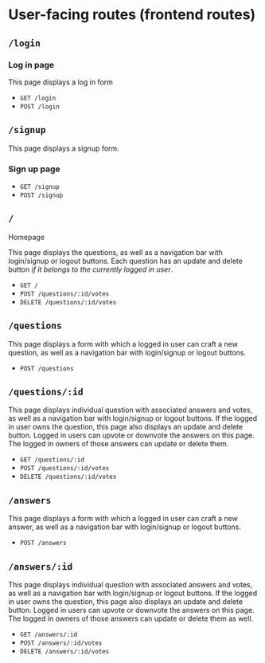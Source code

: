 # User-facing routes (frontend routes)

## `/login`

### Log in page

This page displays a log in form

- `GET /login`
- `POST /login`

## `/signup`

This page displays a signup form.

### Sign up page

- `GET /signup`
- `POST /signup`

## `/`

Homepage

This page displays the questions, as well as a navigation bar with login/signup or logout buttons. Each question has an update and delete button _if it belongs to the currently logged in user_.

- `GET /`
- `POST /questions/:id/votes`
- `DELETE /questions/:id/votes`

## `/questions`

This page displays a form with which a logged in user can craft a new question, as well as a navigation bar with login/signup or logout buttons.

- `POST /questions`

## `/questions/:id`

This page displays individual question with associated answers and votes, as well as a navigation bar with login/signup or logout buttons. If the logged in user owns the question, this page also displays an update and delete button. Logged in users can upvote or downvote the answers on this page. The logged in owners of those answers can update or delete them.

- `GET /questions/:id`
- `POST /questions/:id/votes`
- `DELETE /questions/:id/votes`

## `/answers`

This page displays a form with which a logged in user can craft a new answer, as well as a navigation bar with login/signup or logout buttons.

- `POST /answers`

## `/answers/:id`

This page displays individual question with associated answers and votes, as well as a navigation bar with login/signup or logout buttons. If the logged in user owns the question, this page also displays an update and delete button. Logged in users can upvote or downvote the answers on this page. The logged in owners of those answers can update or delete them as well.

- `GET /answers/:id`
- `POST /answers/:id/votes`
- `DELETE /answers/:id/votes`
